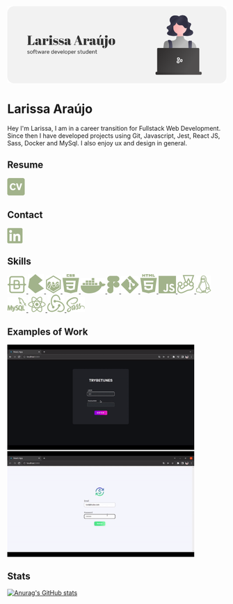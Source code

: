 <p align="center">
  <img src="images/BannerGithub.png" />
</p>

# Larissa Araújo

Hey I'm Larissa, I am in a career transition for Fullstack Web Development. Since then I have developed projects using Git, Javascript, Jest, React JS, Sass, Docker and MySql. I also enjoy ux and design in general.

## Resume
<p align="left">
  <a href="docs/LarissaAraujoSoftwareDevelopmentPT.pdf" download>
    <img src="images/CV.png" alt="Larissa Araújo Resume">
  </a>
</p>

## Contact
<p align="left">
<a href="https://linkedin.com/in/larissa-julia-araújo" target="blank"><img align="center" src="images/Linkedin.png" alt="larissa-julia-araújo"/></a>
</p>

## Skills
<p align="left"> <a href="https://getbootstrap.com" target="_blank" rel="noreferrer"> <img src="images/Bootstrap.png" alt="bootstrap"> </a>  <a href="https://bulma.io/" target="_blank" rel="noreferrer"> <img src="images/Bulma.png" alt="bulma"> </a>  <a href="https://www.chartjs.org" target="_blank" rel="noreferrer"> <img src="images/ChartJs.png" alt="chartjs"> </a>  <a href="https://www.w3schools.com/css/" target="_blank" rel="noreferrer"> <img src="images/CSS.png" alt="css3"> </a>  <a href="https://www.docker.com/" target="_blank" rel="noreferrer"> <img src="images/Docker.png" alt="docker"> </a>  <a href="https://www.figma.com/" target="_blank" rel="noreferrer"> <img src="images/Figma.png" alt="figma"> </a>  <a href="https://git-scm.com/" target="_blank" rel="noreferrer"> <img src="images/Git.png" alt="git"> </a>  <a href="https://www.w3.org/html/" target="_blank" rel="noreferrer"> <img src="images/HTML.png" alt="html5"> </a>  <a href="https://developer.mozilla.org/en-US/docs/Web/JavaScript" target="_blank" rel="noreferrer"> <img src="images/JS.png" alt="javascript"> </a>  <a href="https://jestjs.io" target="_blank" rel="noreferrer"> <img src="images/Jest.png" alt="jest"> </a>  <a href="https://www.linux.org/" target="_blank" rel="noreferrer"> <img src="images/Linux.png" alt="linux"> </a>  <a href="https://www.mysql.com/" target="_blank" rel="noreferrer"> <img src="images/MySql.png" alt="mysql"> </a>  <a href="https://reactjs.org/" target="_blank" rel="noreferrer"> <img src="images/ReactJs.png" alt="react"> </a>  <a href="https://redux.js.org" target="_blank" rel="noreferrer"> <img src="images/Redux.png" alt="redux"> </a>  <a href="https://sass-lang.com" target="_blank" rel="noreferrer"> <img src="images/Sass.png" alt="sass"> </a> </p>

## Examples of Work
<p align="left">
  <a href="https://github.com/larissajuliavsa/trybetunes">
    <img src="images/trybetunes-preview.gif" alt="Trybetunes Project" width="430">
  </a>
  
  <a href="https://github.com/larissajuliavsa/trybewallet">
    <img src="images/trybewallet-preview.gif" alt="Trybewallet Project" width="430">
  </a>
</p>

## Stats
[![Anurag's GitHub stats](https://github-readme-stats.vercel.app/api?username=larissajuliavsa&theme=dracula)](https://github.com/anuraghazra/github-readme-stats)
